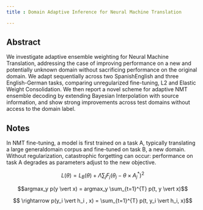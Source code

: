 ```yaml
---
title : Domain Adaptive Inference for Neural Machine Translation

---
```


## Abstract

We investigate adaptive ensemble weighting for Neural Machine Translation, addressing the case of improving performance on a new and potentially unknown domain without sacrificing performance on the original domain. We adapt sequentially across two SpanishEnglish and three English-German tasks, comparing unregularized fine-tuning, L2 and Elastic Weight Consolidation. We then report a novel scheme for adaptive NMT ensemble decoding by extending Bayesian Interpolation with source information, and show strong improvements across test domains without access to the domain label.

## Notes

In NMT fine-tuning, a model is first trained on a task A, typically translating a large generaldomain corpus and fine-tuned on task B, a new domain. Without regularization, catastrophic forgetting can occur: performance on task A degrades as parameters adjust to the new objective. 

$$L(\theta) = L_B (\theta) + \Lambda \sum_j F_j (\theta_j − \theta \times A_j^{*} )^2$$

$$argmax_y p(y \vert x) = argmax_y \sum_{t=1}^{T} p(t, y \vert x)$$

$$ \rightarrow p(y_i \vert h_i , x) = \sum_{t=1}^{T} p(t, y_i \vert h_i, x)$$
